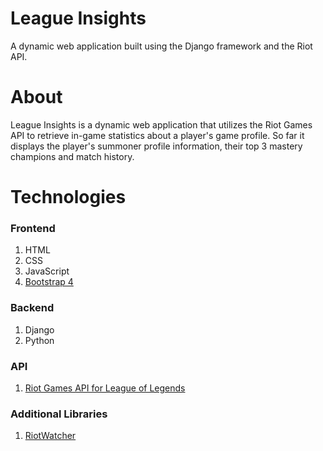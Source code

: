 # League Insights
A dynamic web application built using the Django framework and the Riot API.

# About
League Insights is a dynamic web application that utilizes the Riot Games API to retrieve in-game statistics about a player's game profile. So far it displays the player's summoner profile information, their top 3 mastery champions and match history. 

# Technologies

### Frontend
1. HTML
2. CSS
3. JavaScript
4. [Bootstrap 4](https://getbootstrap.com/)

### Backend
1. Django
2. Python

### API
1. [Riot Games API for League of Legends](https://developer.riotgames.com/)

### Additional Libraries
1. [RiotWatcher](https://github.com/pseudonym117/Riot-Watcher)
